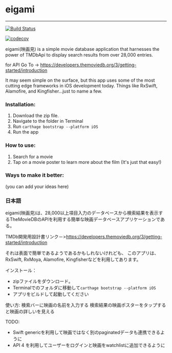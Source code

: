 # eigami
------------
[![Build Status](https://travis-ci.org/aarifsumra/eigami.svg?branch=develop)](https://travis-ci.org/aarifsumra/eigami)


[![codecov](https://codecov.io/gh/aarifsumra/eigami/branch/develop/graph/badge.svg)](https://codecov.io/gh/aarifsumra/eigami)

eigami(映画見) is a simple movie database application that harnesses the power of TMDbApi to display search results from over 28,000 entries.

for API Go To -> https://developers.themoviedb.org/3/getting-started/introduction

It may seem simple on the surface, but this app uses some of the most cutting edge frameworks in iOS development today. Things like RxSwift, Alamofire, and Kingfisher...just to name a few.

### Installation:
1. Download the zip file.
2. Navigate to the folder in Terminal
3. Run `carthage bootstrap --platform iOS`
4. Run the app

### How to use:
1. Search for a movie
2. Tap on a movie poster to learn more about the film
(It's just that easy!)

### Ways to make it better:
(you can add your ideas here)


### 日本語
eigami(映画見)は、28,000以上項目入力のデータベースから検索結果を表示するTheMovieDBのAPIを利用する簡単な映画データベースアプリケーションである。

TMDb開発用設計書リンク－>https://developers.themoviedb.org/3/getting-started/introduction

それは表面で簡単であるようであるかもしれないけれども、
このアプリは、RxSwift, RxMoya, Alamofire, Kingfisherなどを利用してあります。

インストール：
- zipファイルをダウンロード。
- Terminalでのフォルダに移動して`carthage bootstrap --platform iOS`
- アプリをビルドして起動してください

使い方:
検索バーに映画の名前を入力する
検索結果の映画ポスターをタップすると映画の詳しいを見える


TODO:
- Swift genericを利用して映画ではなく別のpaginatedデータも連携できるように
- API 4 を利用してユーザーをログインと映画をwatchlistに追加できるように
